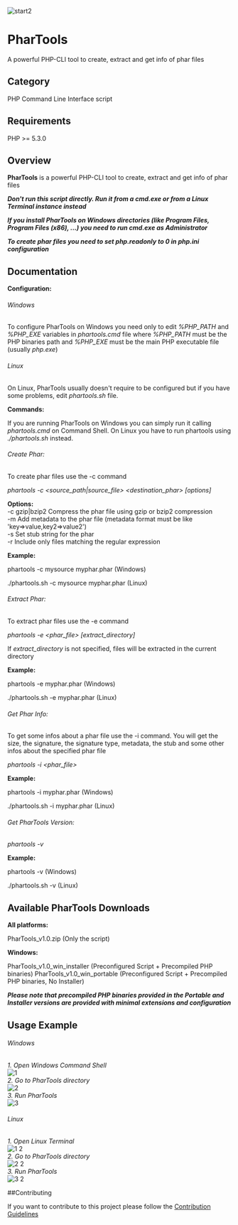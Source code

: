 ![start2](https://cloud.githubusercontent.com/assets/10303538/6315586/9463fa5c-ba06-11e4-8f30-ce7d8219c27d.png)

# PharTools
A powerful PHP-CLI tool to create, extract and get info of phar files

## Category

PHP Command Line Interface script

## Requirements

PHP >= 5.3.0<br>

## Overview

**PharTools** is a powerful PHP-CLI tool to create, extract and get info of phar files

***Don't run this script directly. Run it from a cmd.exe or from a Linux Terminal instance instead***

***If you install PharTools on Windows directories (like Program Files, Program Files (x86), ...) you need to run cmd.exe as Administrator***

***To create phar files you need to set php.readonly to 0 in php.ini configuration***

## Documentation

**Configuration:**

###### Windows

To configure PharTools on Windows you need only to edit *%PHP_PATH* and *%PHP_EXE* variables in *phartools.cmd* file where *%PHP_PATH* must be the PHP binaries path and *%PHP_EXE* must be the main PHP executable file (usually *php.exe*)

###### Linux

On Linux, PharTools usually doesn't require to be configured but if you have some problems, edit *phartools.sh* file.

**Commands:**

If you are running PharTools on Windows you can simply run it calling *phartools.cmd* on Command Shell. On Linux you have to run phartools using *./phartools.sh* instead.

###### Create Phar:

To create phar files use the -c command

*phartools -c <source_path|source_file> <destination_phar> [options]*

**Options:**<br>
-c gzip|bzip2 Compress the phar file using gzip or bzip2 compression<br>
-m <metadata> Add metadata to the phar file (metadata format must be like 'key=>value,key2=>value2')<br>
-s <stub> Set stub string for the phar<br>
-r <regex> Include only files matching the regular expression<br>

**Example:**

phartools -c mysource myphar.phar (Windows)

./phartools.sh -c mysource myphar.phar (Linux)

###### Extract Phar:

To extract phar files use the -e command

*phartools -e <phar_file> [extract_directory]*

If *extract_directory* is not specified, files will be extracted in the current directory

**Example:**

phartools -e myphar.phar (Windows)

./phartools.sh -e myphar.phar (Linux)

###### Get Phar Info:

To get some infos about a phar file use the -i command. You will get the size, the signature, the signature type, metadata, the stub and some other infos about the specified phar file

*phartools -i <phar_file>*

**Example:**

phartools -i myphar.phar (Windows)

./phartools.sh -i myphar.phar (Linux)

###### Get PharTools Version:

*phartools -v*

**Example:**

phartools -v (Windows)

./phartools.sh -v (Linux)

## Available PharTools Downloads

**All platforms:**

PharTools_v1.0.zip (Only the script)

**Windows:**

PharTools_v1.0_win_installer (Preconfigured Script + Precompiled PHP binaries)
PharTools_v1.0_win_portable (Preconfigured Script + Precompiled PHP binaries, No Installer)

***Please note that precompiled PHP binaries provided in the Portable and Installer versions are provided with minimal extensions and configuration***

## Usage Example

###### Windows

*1. Open Windows Command Shell*<br>
![1](https://cloud.githubusercontent.com/assets/10297075/7434716/2d8a500c-f03d-11e4-84c2-9ef8ab6fee5d.png)<br>
*2. Go to PharTools directory*<br>
![2](https://cloud.githubusercontent.com/assets/10297075/7434729/61c77962-f03d-11e4-89cb-a78ba782f9be.png)<br>
*3. Run PharTools*<br>
![3](https://cloud.githubusercontent.com/assets/10297075/7434743/7b4bbf06-f03d-11e4-83df-493a92ac7075.png)<br>

###### Linux

*1. Open Linux Terminal*<br>
![1 2](https://cloud.githubusercontent.com/assets/10297075/7435028/12525408-f040-11e4-8cf5-94f6e1a18bce.png)<br>
*2. Go to PharTools directory*<br>
![2 2](https://cloud.githubusercontent.com/assets/10297075/7435029/12544d12-f040-11e4-9e9b-e6c44740926f.png)<br>
*3. Run PharTools*<br>
![3 2](https://cloud.githubusercontent.com/assets/10297075/7435030/126e09dc-f040-11e4-84f2-d4c19d9ee5ae.png)<br>

##Contributing

If you want to contribute to this project please follow the [Contribution Guidelines](https://github.com/EvolSoft/PharTools/blob/master/CONTRIBUTING.md)


